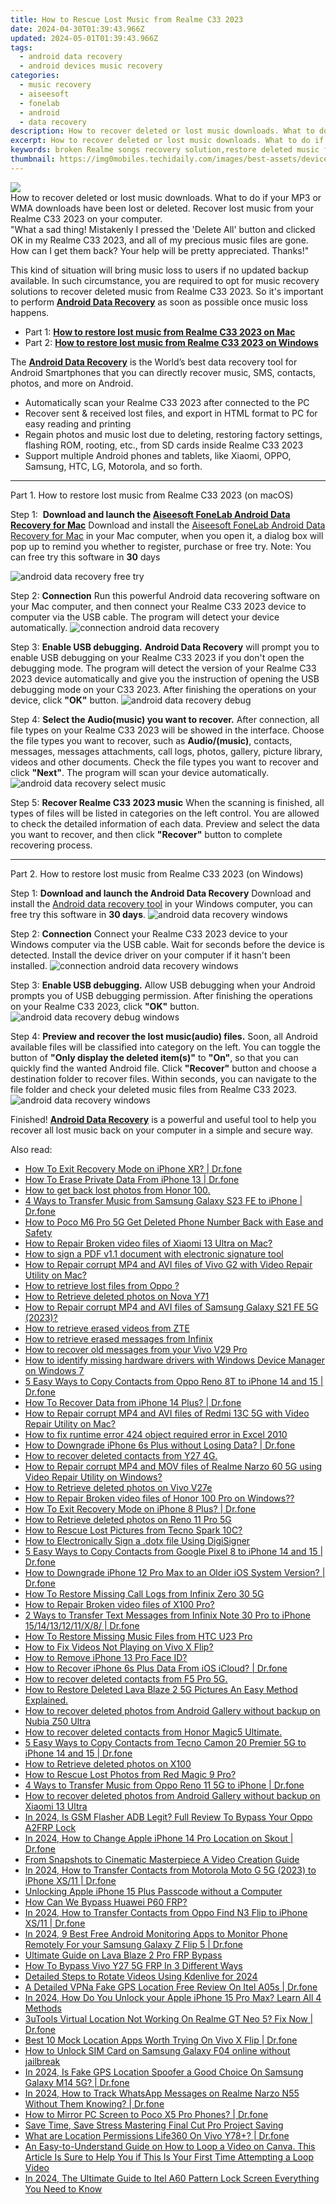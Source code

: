 ```yaml
---
title: How to Rescue Lost Music from Realme C33 2023
date: 2024-04-30T01:39:43.966Z
updated: 2024-05-01T01:39:43.966Z
tags: 
  - android data recovery
  - android devices music recovery
categories: 
  - music recovery
  - aiseesoft
  - fonelab
  - android
  - data recovery
description: How to recover deleted or lost music downloads. What to do if your MP3 or WMA downloads have been lost or deleted. Recover lost music from your Realme C33 2023 on your computer.
excerpt: How to recover deleted or lost music downloads. What to do if your MP3 or WMA downloads have been lost or deleted. Recover lost music from your Realme C33 2023 on your computer.
keywords: broken Realme songs recovery solution,restore deleted music files on Realme,C33 2023 music recovery,restore deleted music files on C33 2023,Regain missing songs on Realme,Realme music recovery,Realme C33 2023 music recovery,C33 2023 song recovery,how do i recover song on Realme C33 2023,restore song when deleted in Realme,how to recover music C33 2023,how do i recover music on Realme C33 2023
thumbnail: https://img0mobiles.techidaily.com/images/best-assets/devices/realme/realme-c33-2023/5.jpg
---
```


<img src="https://img0mobiles.techidaily.com/images/best-assets/devices/realme/realme-c33-2023/5.jpg" class="atpl-imgstyle"  />

<div class="atpl-content atpl-for-fonelab-android recover-music">

<div class="atpl-post-description-part-1">
How to recover deleted or lost music downloads. What to do if your MP3 or WMA downloads have been lost or deleted. Recover lost music from your Realme C33 2023 on your computer.
</div>



<div class="atpl-post-description-part-2">
<div class="tpl-content-sub-paragraph-question">
  "What a sad thing! Mistakenly I pressed the 'Delete All' button and clicked OK in my Realme C33 2023, and all of my precious music files are gone. How can I get them back? Your help will be pretty appreciated. Thanks!"
</div>
<div class="tpl-content-sub-paragraph-content">
  <p>
    This kind of situation will bring music loss to users if no updated backup available. In such circumstance, you are required to opt for music recovery solutions to recover deleted music from Realme C33 2023. So it's important to perform <a href="https://tools.techidaily.com/aiseesoft-android-data-recovery/" ><strong>Android Data Recovery</strong></a> as soon as possible once music loss happens.
  </p>
</div>
</div>

<ul>
  <li>Part 1: <strong><a href="#p1">How to restore lost music from Realme C33 2023 on Mac</a></strong></li>
  <li>Part 2: <strong><a href="#p2">How to restore lost music from Realme C33 2023 on Windows</a></strong></li>
</ul>


<div class="atpl-post-description-part-3">
<div class="tpl-content-sub-paragraph-normal">
  <p>
      The <a href="https://tools.techidaily.com/aiseesoft-android-data-recovery/" ><strong>Android Data Recovery</strong></a> is the World’s best data recovery tool for Android Smartphones that you can directly recover music, SMS, contacts, photos, and more on Android.
  </p>
  <ul class="tpl-content-sub-paragraph-ul-style">
    <li>Automatically scan your Realme C33 2023 after connected to the PC</li>
    <li>Recover sent & received lost files, and export in HTML format to PC for easy reading and printing</li>
    <li>Regain photos and music lost due to deleting, restoring factory settings, flashing ROM, rooting, etc., from SD cards inside Realme C33 2023</li>
    <li>Support multiple Android phones and tablets, like Xiaomi, OPPO, Samsung, HTC, LG, Motorola, and so forth.</li>
  </ul>
</div>
</div>



<!-- Part 1 -->
<a id="p1" name="p1" ></a><hr>

<div>
  <span class="atpl-step-part-style">Part 1. How to restore lost music from Realme C33 2023 (on macOS)</span>
</div>

<span class="atpl-stepstyle-a"><span>Step 1: </span></span> <strong>Download and launch the <a href="https://tools.techidaily.com/aiseesoft-android-data-recovery-for-mac/" >Aiseesoft FoneLab Android Data Recovery for Mac</a></strong>
Download and install the <a href="https://tools.techidaily.com/aiseesoft-android-data-recovery-for-mac/" >Aiseesoft FoneLab Android Data Recovery for Mac</a> in your Mac computer, when you open it, a dialog box will pop up to remind you whether to register, purchase or free try.
Note: You can free try this software in <strong>30</strong> days

<img src="https://tools.techidaily.com/images/apps/aiseesoft/android-data-recovery/mac-free-try.png" class="atpl-imgstyle" alt="android data recovery free try" />

<span class="atpl-stepstyle-a"><span>Step 2: </span></span> <strong>Connection</strong>
Run this powerful Android data recovering software on your Mac computer, and then connect your Realme C33 2023 device to computer via the USB cable. The program will detect your device automatically.
<img src="https://tools.techidaily.com/images/apps/aiseesoft/android-data-recovery/mac-connection-interface.jpg" class="atpl-imgstyle" alt="connection android data recovery" />

<span class="atpl-stepstyle-a"><span>Step 3: </span></span> <strong>Enable USB debugging.</strong>
<strong>Android Data Recovery</strong> will prompt you to enable USB debugging on your Realme C33 2023 if you don't open the debugging mode. The program will detect the version of your Realme C33 2023 device automatically and give you the instruction of opening the USB debugging mode on your C33 2023. After finishing the operations on your device, click <strong>"OK"</strong> button.
<img src="https://tools.techidaily.com/images/apps/aiseesoft/android-data-recovery/mac-android-usb-debug.jpg"  class="atpl-imgstyle" alt="android data recovery debug" />

<span class="atpl-stepstyle-a"><span>Step 4: </span></span> <strong>Select the Audio(music) you want to recover.</strong>
After connection, all file types on your Realme C33 2023 will be showed in the interface. Choose the file types you want to recover, such as <strong>Audio/(music)</strong>, contacts, messages, messages attachments, call logs, photos, gallery, picture library, videos and other documents. Check the file types you want to recover and click <b>"Next"</b>. The program will scan your device automatically.
<img src="https://tools.techidaily.com/images/apps/aiseesoft/android-data-recovery/mac-choose-type-music.jpg" class="atpl-imgstyle" alt="android data recovery select music" />

<span class="atpl-stepstyle-a"><span>Step 5: </span></span> <strong>Recover Realme C33 2023 music</strong>
When the scanning is finished, all types of files will be listed in categories on the left control. You are allowed to check the detailed information of each data. Preview and select the data you want to recover, and then click <b>"Recover"</b> button to complete recovering process.


<a id="p2" name="p2"></a><hr>

<!-- Part 2 -->
<div>
  <span class="atpl-step-part-style">Part 2. How to restore lost music from Realme C33 2023 (on Windows)</span>
</div>

<span class="atpl-stepstyle-a"><span>Step 1: </span></span> <strong>Download and launch the Android Data Recovery</strong>
Download and install the <a href="https://tools.techidaily.com/aiseesoft-android-data-recovery-for-win/" >Android data recovery tool</a> in your Windows computer, you can free try this software in <b>30 days</b>.
<img src="https://tools.techidaily.com/images/apps/aiseesoft/android-data-recovery/win-start-interface.png"  class="atpl-imgstyle" alt="android data recovery windows" />

<span class="atpl-stepstyle-a"><span>Step 2: </span></span> <strong>Connection</strong>
Connect your Realme C33 2023 device to your Windows computer via the USB cable. Wait for seconds before the device is detected. Install the device driver on your computer if it hasn't been installed.
<img src="https://tools.techidaily.com/images/apps/aiseesoft/android-data-recovery/win-connection-interface.png" class="atpl-imgstyle" alt="connection android data recovery windows" />

<span class="atpl-stepstyle-a"><span>Step 3: </span></span> <strong>Enable USB debugging.</strong>
Allow USB debugging when your Android prompts you of USB debugging permission. After finishing the operations on your Realme C33 2023, click <b>"OK"</b> button.
<img src="https://tools.techidaily.com/images/apps/aiseesoft/android-data-recovery/win-android-usb-debug.png" class="atpl-imgstyle" alt="android data recovery debug windows" />

<span class="atpl-stepstyle-a"><span>Step 4: </span></span> <strong>Preview and recover the lost music(audio) files.</strong>
Soon, all Android available files will be classified into category on the left. You can toggle the button of <b>"Only display the deleted item(s)"</b> to <b>"On"</b>, so that you can quickly find the wanted Android file. Click <b>"Recover"</b> button and choose a destination folder to recover files. Within seconds, you can navigate to the file folder and check your deleted music files from Realme C33 2023.
<img src="https://tools.techidaily.com/images/apps/aiseesoft/android-data-recovery/win-recover-music.jpg" class="atpl-imgstyle" alt="android data recovery windows" />

<div class="atpl-post-description-part-4">
<div class="tpl-content-sub-paragraph-normal">
    <p>
        Finished! <a href="https://tools.techidaily.com/aiseesoft-android-data-recovery/" ><strong>Android Data Recovery</strong></a> is a powerful and useful tool to help you recover all lost music back on your computer in a simple and secure way.
    </p>
</div>
</div>


<ins class="adsbygoogle"
     style="display:block"
     data-ad-client="ca-pub-7571918770474297"
     data-ad-slot="8358498916"
     data-ad-format="auto"
     data-full-width-responsive="true"></ins>



</div>
<ins class="adsbygoogle"
    style="display:block"
    data-ad-format="autorelaxed"
    data-ad-client="ca-pub-7571918770474297"
    data-ad-slot="1223367746"></ins>

<span class="atpl-alsoreadstyle">Also read:</span>
<div><ul>
<li><a href="https://blog-min.techidaily.com/how-to-exit-recovery-mode-on-iphone-xr-drfone-by-drfone-ios-system-repair-ios-system-repair/"><u>How To Exit Recovery Mode on iPhone XR? | Dr.fone</u></a></li>
<li><a href="https://blog-min.techidaily.com/how-to-erase-private-data-from-iphone-13-drfone-by-drfone-ios-full-data-eraser-ios-full-data-eraser/"><u>How To Erase Private Data From iPhone 13 | Dr.fone</u></a></li>
<li><a href="https://blog-min.techidaily.com/how-to-get-back-lost-photos-from-honor-100-by-fonelab-android-recover-photos/"><u>How to get back lost photos from Honor 100.</u></a></li>
<li><a href="https://blog-min.techidaily.com/4-ways-to-transfer-music-from-samsung-galaxy-s23-fe-to-iphone-drfone-by-drfone-transfer-from-android-transfer-from-android/"><u>4 Ways to Transfer Music from Samsung Galaxy S23 FE to iPhone | Dr.fone</u></a></li>
<li><a href="https://blog-min.techidaily.com/how-to-poco-m6-pro-5g-get-deleted-phone-number-back-with-ease-and-safety-by-fonelab-android-recover-contacts/"><u>How to Poco M6 Pro 5G Get Deleted Phone Number Back with Ease and Safety</u></a></li>
<li><a href="https://blog-min.techidaily.com/how-to-repair-broken-video-files-of-xiaomi-13-ultra-on-mac-by-stellar-video-repair-mobile-video-repair/"><u>How to Repair Broken video files of Xiaomi 13 Ultra on Mac?</u></a></li>
<li><a href="https://blog-min.techidaily.com/how-to-sign-a-pdf-v11-document-with-electronic-signature-tool-by-ldigisigner-sign-a-pdf-sign-a-pdf/"><u>How to sign a PDF v1.1 document with electronic signature tool</u></a></li>
<li><a href="https://blog-min.techidaily.com/how-to-repair-corrupt-mp4-and-avi-files-of-vivo-g2-with-video-repair-utility-on-mac-by-stellar-video-repair-mobile-video-repair/"><u>How to Repair corrupt MP4 and AVI files of Vivo G2 with Video Repair Utility on Mac?</u></a></li>
<li><a href="https://blog-min.techidaily.com/how-to-retrieve-lost-files-from-oppo-by-fonelab-android-recover-data/"><u>How to retrieve lost files from Oppo ?</u></a></li>
<li><a href="https://blog-min.techidaily.com/how-to-retrieve-deleted-photos-on-nova-y71-by-stellar-photo-recovery-android-mobile-photo-recover/"><u>How to Retrieve deleted photos on Nova Y71</u></a></li>
<li><a href="https://blog-min.techidaily.com/how-to-repair-corrupt-mp4-and-avi-files-of-samsung-galaxy-s21-fe-5g-2023-by-stellar-video-repair-mobile-video-repair/"><u>How to Repair corrupt MP4 and AVI files of Samsung Galaxy S21 FE 5G (2023)? </u></a></li>
<li><a href="https://blog-min.techidaily.com/how-to-retrieve-erased-videos-from-zte-by-fonelab-android-recover-video/"><u>How to retrieve erased videos from ZTE</u></a></li>
<li><a href="https://blog-min.techidaily.com/how-to-retrieve-erased-messages-from-infinix-by-fonelab-android-recover-messages/"><u>How to retrieve erased messages from Infinix</u></a></li>
<li><a href="https://blog-min.techidaily.com/how-to-recover-old-messages-from-your-vivo-v29-pro-by-fonelab-android-recover-messages/"><u>How to recover old messages from your Vivo V29 Pro</u></a></li>
<li><a href="https://blog-min.techidaily.com/how-to-identify-missing-hardware-drivers-with-windows-device-manager-on-windows-7-by-drivereasy-guide/"><u>How to identify missing hardware drivers with Windows Device Manager on Windows 7</u></a></li>
<li><a href="https://blog-min.techidaily.com/5-easy-ways-to-copy-contacts-from-oppo-reno-8t-to-iphone-14-and-15-drfone-by-drfone-transfer-from-android-transfer-from-android/"><u>5 Easy Ways to Copy Contacts from Oppo Reno 8T to iPhone 14 and 15 | Dr.fone</u></a></li>
<li><a href="https://blog-min.techidaily.com/how-to-recover-data-from-iphone-14-plus-drfone-by-drfone-ios-data-recovery-ios-data-recovery/"><u>How To Recover Data from iPhone 14 Plus? | Dr.fone</u></a></li>
<li><a href="https://blog-min.techidaily.com/how-to-repair-corrupt-mp4-and-avi-files-of-redmi-13c-5g-with-video-repair-utility-on-mac-by-stellar-video-repair-mobile-video-repair/"><u>How to Repair corrupt MP4 and AVI files of Redmi 13C 5G with Video Repair Utility on Mac?</u></a></li>
<li><a href="https://blog-min.techidaily.com/how-to-fix-runtime-error-424-object-required-error-in-excel-2010-by-stellar-guide/"><u>How to fix runtime error 424 object required error in Excel 2010</u></a></li>
<li><a href="https://blog-min.techidaily.com/how-to-downgrade-iphone-6s-plus-without-losing-data-drfone-by-drfone-ios-system-repair-ios-system-repair/"><u>How to Downgrade iPhone 6s Plus without Losing Data? | Dr.fone</u></a></li>
<li><a href="https://blog-min.techidaily.com/how-to-recover-deleted-contacts-from-y27-4g-by-fonelab-android-recover-contacts/"><u>How to recover deleted contacts from Y27 4G.</u></a></li>
<li><a href="https://blog-min.techidaily.com/how-to-repair-corrupt-mp4-and-mov-files-of-realme-narzo-60-5g-using-video-repair-utility-on-windows-by-stellar-video-repair-mobile-video-repair/"><u>How to Repair corrupt MP4 and MOV files of Realme Narzo 60 5G using Video Repair Utility on Windows? </u></a></li>
<li><a href="https://blog-min.techidaily.com/how-to-retrieve-deleted-photos-on-vivo-v27e-by-stellar-photo-recovery-android-mobile-photo-recover/"><u>How to Retrieve  deleted photos on Vivo V27e</u></a></li>
<li><a href="https://blog-min.techidaily.com/how-to-repair-broken-video-files-of-honor-100-pro-on-windows-by-stellar-video-repair-mobile-video-repair/"><u>How to Repair Broken video files of Honor 100 Pro on Windows??</u></a></li>
<li><a href="https://blog-min.techidaily.com/how-to-exit-recovery-mode-on-iphone-8-plus-drfone-by-drfone-ios-system-repair-ios-system-repair/"><u>How To Exit Recovery Mode on iPhone 8 Plus? | Dr.fone</u></a></li>
<li><a href="https://blog-min.techidaily.com/how-to-retrieve-deleted-photos-on-reno-11-pro-5g-by-stellar-photo-recovery-android-mobile-photo-recover/"><u>How to Retrieve deleted photos on Reno 11 Pro 5G</u></a></li>
<li><a href="https://blog-min.techidaily.com/how-to-rescue-lost-pictures-from-tecno-spark-10c-by-fonelab-android-recover-pictures/"><u>How to Rescue Lost Pictures from Tecno Spark 10C?</u></a></li>
<li><a href="https://blog-min.techidaily.com/how-to-electronically-sign-a-dotx-file-using-digisigner-by-ldigisigner-sign-a-word-sign-a-word/"><u>How to Electronically Sign a .dotx file Using DigiSigner</u></a></li>
<li><a href="https://blog-min.techidaily.com/5-easy-ways-to-copy-contacts-from-google-pixel-8-to-iphone-14-and-15-drfone-by-drfone-transfer-from-android-transfer-from-android/"><u>5 Easy Ways to Copy Contacts from Google Pixel 8 to iPhone 14 and 15 | Dr.fone</u></a></li>
<li><a href="https://blog-min.techidaily.com/how-to-downgrade-iphone-12-pro-max-to-an-older-ios-system-version-drfone-by-drfone-ios-system-repair-ios-system-repair/"><u>How to Downgrade iPhone 12 Pro Max to an Older iOS System Version? | Dr.fone</u></a></li>
<li><a href="https://blog-min.techidaily.com/how-to-restore-missing-call-logs-from-infinix-zero-30-5g-by-fonelab-android-recover-call-logs/"><u>How To  Restore Missing Call Logs from Infinix Zero 30 5G</u></a></li>
<li><a href="https://blog-min.techidaily.com/how-to-repair-broken-video-files-of-x100-pro-by-stellar-video-repair-mobile-video-repair/"><u>How to Repair Broken video files of X100 Pro?</u></a></li>
<li><a href="https://blog-min.techidaily.com/2-ways-to-transfer-text-messages-from-infinix-note-30-pro-to-iphone-1514131211x8-drfone-by-drfone-transfer-from-android-transfer-from-android/"><u>2 Ways to Transfer Text Messages from Infinix Note 30 Pro to iPhone 15/14/13/12/11/X/8/ | Dr.fone</u></a></li>
<li><a href="https://blog-min.techidaily.com/how-to-restore-missing-music-files-from-htc-u23-pro-by-fonelab-android-recover-music/"><u>How To  Restore Missing Music Files from HTC U23 Pro</u></a></li>
<li><a href="https://blog-min.techidaily.com/how-to-fix-videos-not-playing-on-vivo-x-flip-by-stellar-video-repair-mobile-video-repair/"><u>How to Fix Videos Not Playing on Vivo X Flip?</u></a></li>
<li><a href="https://blog-min.techidaily.com/how-to-remove-iphone-13-pro-face-id-by-drfone-ios-unlock-ios-unlock/"><u>How to Remove iPhone 13 Pro Face ID?</u></a></li>
<li><a href="https://blog-min.techidaily.com/how-to-recover-iphone-6s-plus-data-from-ios-icloud-drfone-by-drfone-ios-data-recovery-ios-data-recovery/"><u>How to Recover iPhone 6s Plus Data From iOS iCloud? | Dr.fone</u></a></li>
<li><a href="https://blog-min.techidaily.com/how-to-recover-deleted-contacts-from-f5-pro-5g-by-fonelab-android-recover-contacts/"><u>How to recover deleted contacts from F5 Pro 5G.</u></a></li>
<li><a href="https://blog-min.techidaily.com/how-to-restore-deleted-lava-blaze-2-5g-pictures-an-easy-method-explained-by-fonelab-android-recover-pictures/"><u>How to Restore Deleted Lava Blaze 2 5G Pictures  An Easy Method Explained.</u></a></li>
<li><a href="https://blog-min.techidaily.com/how-to-recover-deleted-photos-from-android-gallery-without-backup-on-nubia-z50-ultra-by-stellar-photo-recovery-android-mobile-photo-recover/"><u>How to recover deleted photos from Android Gallery without backup on Nubia Z50 Ultra</u></a></li>
<li><a href="https://blog-min.techidaily.com/how-to-recover-deleted-contacts-from-honor-magic5-ultimate-by-fonelab-android-recover-contacts/"><u>How to recover deleted contacts from Honor Magic5 Ultimate.</u></a></li>
<li><a href="https://blog-min.techidaily.com/5-easy-ways-to-copy-contacts-from-tecno-camon-20-premier-5g-to-iphone-14-and-15-drfone-by-drfone-transfer-from-android-transfer-from-android/"><u>5 Easy Ways to Copy Contacts from Tecno Camon 20 Premier 5G to iPhone 14 and 15 | Dr.fone</u></a></li>
<li><a href="https://blog-min.techidaily.com/how-to-retrieve-deleted-photos-on-x100-by-stellar-photo-recovery-android-mobile-photo-recover/"><u>How to Retrieve deleted photos on X100</u></a></li>
<li><a href="https://blog-min.techidaily.com/how-to-rescue-lost-photos-from-red-magic-9-pro-by-fonelab-android-recover-photos/"><u>How to Rescue Lost Photos from Red Magic 9 Pro?</u></a></li>
<li><a href="https://blog-min.techidaily.com/4-ways-to-transfer-music-from-oppo-reno-11-5g-to-iphone-drfone-by-drfone-transfer-from-android-transfer-from-android/"><u>4 Ways to Transfer Music from Oppo Reno 11 5G to iPhone | Dr.fone</u></a></li>
<li><a href="https://blog-min.techidaily.com/how-to-recover-deleted-photos-from-android-gallery-without-backup-on-xiaomi-13-ultra-by-stellar-photo-recovery-android-mobile-photo-recover/"><u>How to recover deleted photos from Android Gallery without backup on Xiaomi 13 Ultra</u></a></li>
<li><a href="https://android-frp.techidaily.com/in-2024-is-gsm-flasher-adb-legit-full-review-to-bypass-your-oppo-a2frp-lock-by-drfone-android/"><u>In 2024, Is GSM Flasher ADB Legit? Full Review To Bypass Your Oppo A2FRP Lock</u></a></li>
<li><a href="https://location-social.techidaily.com/in-2024-how-to-change-apple-iphone-14-pro-location-on-skout-drfone-by-drfone-virtual-ios/"><u>In 2024, How to Change Apple iPhone 14 Pro Location on Skout | Dr.fone</u></a></li>
<li><a href="https://ai-vdieo-software.techidaily.com/from-snapshots-to-cinematic-masterpiece-a-video-creation-guide/"><u>From Snapshots to Cinematic Masterpiece A Video Creation Guide</u></a></li>
<li><a href="https://android-transfer.techidaily.com/in-2024-how-to-transfer-contacts-from-motorola-moto-g-5g-2023-to-iphone-xs11-drfone-by-drfone-transfer-from-android-transfer-from-android/"><u>In 2024, How to Transfer Contacts from Motorola Moto G 5G (2023) to iPhone XS/11 | Dr.fone</u></a></li>
<li><a href="https://ios-unlock.techidaily.com/unlocking-apple-iphone-15-plus-passcode-without-a-computer-by-drfone-ios/"><u>Unlocking Apple iPhone 15 Plus Passcode without a Computer</u></a></li>
<li><a href="https://android-frp.techidaily.com/how-can-we-bypass-huawei-p60-frp-by-drfone-android/"><u>How Can We Bypass Huawei P60 FRP?</u></a></li>
<li><a href="https://android-transfer.techidaily.com/in-2024-how-to-transfer-contacts-from-oppo-find-n3-flip-to-iphone-xs11-drfone-by-drfone-transfer-from-android-transfer-from-android/"><u>In 2024, How to Transfer Contacts from Oppo Find N3 Flip to iPhone XS/11 | Dr.fone</u></a></li>
<li><a href="https://android-location.techidaily.com/in-2024-9-best-free-android-monitoring-apps-to-monitor-phone-remotely-for-your-samsung-galaxy-z-flip-5-drfone-by-drfone-virtual/"><u>In 2024, 9 Best Free Android Monitoring Apps to Monitor Phone Remotely For your Samsung Galaxy Z Flip 5 | Dr.fone</u></a></li>
<li><a href="https://android-frp.techidaily.com/ultimate-guide-on-lava-blaze-2-pro-frp-bypass-by-drfone-android/"><u>Ultimate Guide on Lava Blaze 2 Pro FRP Bypass</u></a></li>
<li><a href="https://bypass-frp.techidaily.com/how-to-bypass-vivo-y27-5g-frp-in-3-different-ways-by-drfone-android/"><u>How To Bypass Vivo Y27 5G FRP In 3 Different Ways</u></a></li>
<li><a href="https://ai-video-editing.techidaily.com/detailed-steps-to-rotate-videos-using-kdenlive-for-2024/"><u>Detailed Steps to Rotate Videos Using Kdenlive for 2024</u></a></li>
<li><a href="https://location-fake.techidaily.com/a-detailed-vpna-fake-gps-location-free-review-on-itel-a05s-drfone-by-drfone-virtual-android/"><u>A Detailed VPNa Fake GPS Location Free Review On Itel A05s | Dr.fone</u></a></li>
<li><a href="https://ios-unlock.techidaily.com/in-2024-how-do-you-unlock-your-apple-iphone-15-pro-max-learn-all-4-methods-by-drfone-ios/"><u>In 2024, How Do You Unlock your Apple iPhone 15 Pro Max? Learn All 4 Methods</u></a></li>
<li><a href="https://location-fake.techidaily.com/3utools-virtual-location-not-working-on-realme-gt-neo-5-fix-now-drfone-by-drfone-virtual-android/"><u>3uTools Virtual Location Not Working On Realme GT Neo 5? Fix Now | Dr.fone</u></a></li>
<li><a href="https://fake-location.techidaily.com/best-10-mock-location-apps-worth-trying-on-vivo-x-flip-drfone-by-drfone-virtual-android/"><u>Best 10 Mock Location Apps Worth Trying On Vivo X Flip | Dr.fone</u></a></li>
<li><a href="https://sim-unlock.techidaily.com/how-to-unlock-sim-card-on-samsung-galaxy-f04-online-without-jailbreak-by-drfone-android/"><u>How to Unlock SIM Card on Samsung Galaxy F04 online without jailbreak</u></a></li>
<li><a href="https://phone-solutions.techidaily.com/in-2024-is-fake-gps-location-spoofer-a-good-choice-on-samsung-galaxy-m14-5g-drfone-by-drfone-virtual-android/"><u>In 2024, Is Fake GPS Location Spoofer a Good Choice On Samsung Galaxy M14 5G? | Dr.fone</u></a></li>
<li><a href="https://android-location-track.techidaily.com/in-2024-how-to-track-whatsapp-messages-on-realme-narzo-n55-without-them-knowing-drfone-by-drfone-virtual-android/"><u>In 2024, How to Track WhatsApp Messages on Realme Narzo N55 Without Them Knowing? | Dr.fone</u></a></li>
<li><a href="https://screen-mirror.techidaily.com/how-to-mirror-pc-screen-to-poco-x5-pro-phones-drfone-by-drfone-android/"><u>How to Mirror PC Screen to Poco X5 Pro Phones? | Dr.fone</u></a></li>
<li><a href="https://ai-vdieo-software.techidaily.com/save-time-save-stress-mastering-final-cut-pro-project-saving/"><u>Save Time, Save Stress Mastering Final Cut Pro Project Saving</u></a></li>
<li><a href="https://fake-location.techidaily.com/what-are-location-permissions-life360-on-vivo-y78plus-drfone-by-drfone-virtual-android/"><u>What are Location Permissions Life360 On Vivo Y78+? | Dr.fone</u></a></li>
<li><a href="https://ai-editing-video.techidaily.com/an-easy-to-understand-guide-on-how-to-loop-a-video-on-canva-this-article-is-sure-to-help-you-if-this-is-your-first-time-attempting-a-loop-video/"><u>An Easy-to-Understand Guide on How to Loop a Video on Canva. This Article Is Sure to Help You if This Is Your First Time Attempting a Loop Video</u></a></li>
<li><a href="https://unlock-android.techidaily.com/in-2024-the-ultimate-guide-to-itel-a60-pattern-lock-screen-everything-you-need-to-know-by-drfone-android/"><u>In 2024, The Ultimate Guide to Itel A60 Pattern Lock Screen Everything You Need to Know</u></a></li>
</ul></div>


